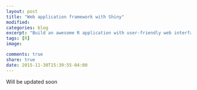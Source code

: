 ```yaml
---
layout: post
title: "Web application framework with Shiny"
modified:
categories: blog
excerpt: "Build an awesome R application with user-friendly web interface"
tags: [R]
image:

comments: true
share: true
date: 2015-11-30T15:39:55-04:00
---
```


Will be updated soon